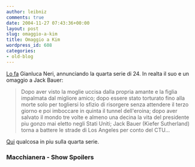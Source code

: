 ```yaml
---
author: leibniz
comments: true
date: 2004-11-27 07:43:36+00:00
layout: post
slug: omaggio-a-kim
title: Omaggio a Kim
wordpress_id: 608
categories:
- old-blog
---
```


[Lo fa](http://www.macchianera.net/archives/2004/11/331776_24_alla.html) Gianluca Neri, annunciando la quarta serie di 24. In realta il suo e un omaggio a Jack Bauer:




> 

> 
> Dopo aver visto la moglie uccisa dalla propria amante e la figlia
impalmata dal migliore amico; dopo essere stato torturato fino alla
morte solo per togliersi lo sfizio di risorgere senza attendere il
terzo giorno e poi imboccare in quinta il tunnel dell'eroina; dopo aver
salvato il mondo tre volte e almeno una decina la vita del presidente
piu gonzo mai eletto negli Stati Uniti; Jack Bauer (Kiefer Sutherland)
torna a battere le strade di Los Angeles per conto del CTU...




[Qui](http://primetimetv.about.com/library/blspoilers_24.htm) qualcosa in piu sulla quarta serie.




### Macchianera - Show Spoilers
